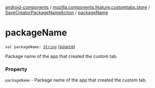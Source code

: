 [android-components](../../index.md) / [mozilla.components.feature.customtabs.store](../index.md) / [SaveCreatorPackageNameAction](index.md) / [packageName](./package-name.md)

# packageName

`val packageName: `[`String`](https://kotlinlang.org/api/latest/jvm/stdlib/kotlin/-string/index.html) [(source)](https://github.com/mozilla-mobile/android-components/blob/master/components/feature/customtabs/src/main/java/mozilla/components/feature/customtabs/store/CustomTabsAction.kt#L24)

Package name of the app that created the custom tab.

### Property

`packageName` - Package name of the app that created the custom tab.